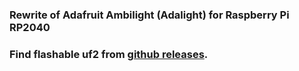 ### Rewrite of Adafruit Ambilight (Adalight) for Raspberry Pi RP2040
### Find flashable uf2 from [github releases](https://github.com/shreyask21/adalight_ambilight_rp2040/releases/latest).
